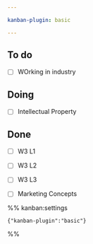 ```yaml
---

kanban-plugin: basic

---
```


## To do

- [ ] WOrking in industry


## Doing

- [ ] Intellectual Property


## Done

- [ ] W3 L1
- [ ] W3 L2
- [ ] W3 L3
- [ ] Marketing Concepts




%% kanban:settings
```
{"kanban-plugin":"basic"}
```
%%